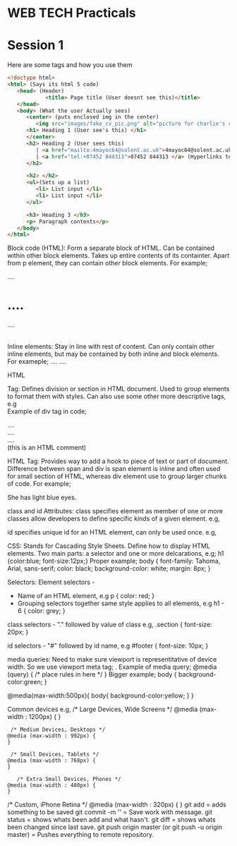 # WEB TECH Practicals

# Session 1

Here are some tags and how you use them
```html
<!doctype html> 
<html> (Says its html 5 code)
   <head> (Header)
            <title> Page title (User doesnt see this)</title>
   </head>
   <body> (What the user Actually sees)
      <center> (puts enclosed img in the center)
         <img src="images/fake_cv_pic.png" alt="picture for charlie's cv"> (Puts an image on the page)
      <h1> Heading 1 (User see's this) </h1>
      </center>
      <h2> Heading 2 (User sees this)
         | <a href="mailto:4mayoc64@solent.ac.uk">4mayoc64@solent.ac.uk</a> (Hyperlinks this email)
         | <a href="tel:+07452 844313">07452 844313 </a> (Hyperlinks telephone number)
      </h2>

      <h2> </h2>
      <ul>(Sets up a list)
         <li> List input </li>
         <li> List input </li>
      </ul>

      <h3> Heading 3 </h3>
      <p> Paragraph contents</p>
   </body>
</html> 
```
Block code (HTML):
Form a separate block of HTML.
Can be contained within other block elements.
Takes up entire contents of its containter.
Apart from p element, they can contain other block elements.
For example;
<p>....</p>
<h1>....</h1>
<table>....</table>

Inline elements:
Stay in line with rest of content.
Can only contain other inline elements, but may be contained by both inline and block elements.
For exameple; 
<img>....</img>
<a>....</a>

HTML <div> Tag:
Defines division or section in HTML document.
Used to group elements to format them with styles.
Can also use some other more descriptive tags, e.g <article></article>
Example of div tag in code;
<body>
   <div id="wrapper">
      <div id="header">
      ....
      </div> <! - - [end]#header - ->
      <div id="section">
         ....
      </div> <! - - [end]#section - ->
      <div id="footer">
      ....
      </div><!- - [end]#footer - -> (this is an HTML comment)
   </div> <!- -[end]#content - ->
</body>

HTML <span> Tag:
Provides way to add a hook to piece of text or part of document.
Difference between span and div is span element is inline and often used for small section of HTML, whereas div element use to group larger chunks of code.
For example;
<p>She has <span class="blue">light blue</span> eyes.</p> 

class and id Attributes:
class specifies element as member of one or more classes allow developers to define specific kinds of a given element. e.g, <element class="classname">

id specifies unique id for an HTML element, can only be used once. e.g, <element id="id">

CSS:
Stands for Cascading Style Sheets.
Define how to display HTML elements.
Two main parts: a selector and one or more delcarations, e.g; h1 {color:blue; font-size:12px;}
Proper example;
body {
      font-family: Tahoma, Arial, sans-serif;
      color: black;
      background-color: white;
      margin: 8px;
     }

Selectors:
Element selectors -
   - Name of an HTML element, e.g 
   p {
      color: red;
     }
   - Grouping selectors together same style applies to    all elements, e.g 
   h1 - 6 {
           color: grey;
          }

class selectors -
   "." followed by value of class e.g, 
   .section {
      font-size: 20px;
            }

id selectors - 
   "#" followed by id name, e.g 
   #footer {
      font-size: 10px;
           }

media queries:
Need to make sure viewport is representitative of device width. So we use viewport meta tag; <meta name="viewport" content="width=device=width,initial-scale=1">.
Example of media query; 
@media (query) {
   /* place rules in here */
}
Bigger example;
body {
   background-color:green;
}

@media(max-width:500px){
   body{
      background-color:yellow;
   }
}

Common devices e.g,
 /* Large Devices, Wide Screens */
    @media (max-width : 1200px) {
    }

     /* Medium Devices, Desktops */
    @media (max-width : 992px) {
    }

     /* Small Devices, Tablets */
    @media (max-width : 768px) {
    }

       /* Extra Small Devices, Phones */ 
    @media (max-width : 480px) {
    }
 
   /* Custom, iPhone Retina */ 
    @media (max-width : 320px) {
    }
git add = adds something to be saved
git commit -m '' = Save work with message.
git status = shows whats been add and what hasn't.
git diff = shows whats been changed since last save.
git push origin master (or git push -u origin master) = Pushes everything to remote repository.

